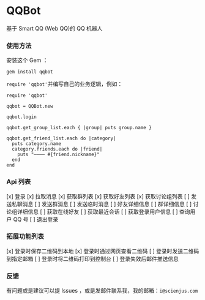 # QQBot

基于 Smart QQ (Web QQ)的 QQ 机器人

### 使用方法

安装这个 Gem ：

```
gem install qqbot
```

`require 'qqbot'`并编写自己的业务逻辑，例如：

```
require 'qqbot'

qqbot = QQBot.new

qqbot.login

qqbot.get_group_list.each { |group| puts group.name }

qqbot.get_friend_list.each do |category|
  puts category.name
  category.friends.each do |friend|
    puts "———— #{friend.nickname}"
  end
end
```

### Api 列表

[x] 登录
[x] 拉取消息
[x] 获取群列表
[x] 获取好友列表
[x] 获取讨论组列表
[ ] 发送私聊消息
[ ] 发送群消息
[ ] 发送临时消息
[ ] 好友详细信息
[ ] 群详细信息
[ ] 讨论组详细信息
[ ] 获取在线好友
[ ] 获取最近会话
[ ] 获取登录用户信息
[ ] 查询用户 QQ 号
[ ] 退出登录


### 拓展功能列表

[x] 登录时保存二维码到本地
[x] 登录时通过网页查看二维码
[ ] 登录时发送二维码到指定邮箱
[ ] 登录时将二维码打印到控制台
[ ] 登录失效后邮件推送信息


### 反馈

有问题或是建议可以提 Issues ，或是发邮件联系我，我的邮箱：`i@scienjus.com`
